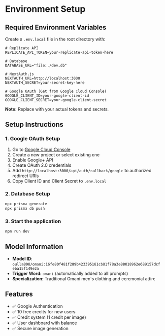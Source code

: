 # Environment Setup

## Required Environment Variables

Create a `.env.local` file in the root directory with:

```
# Replicate API
REPLICATE_API_TOKEN=your-replicate-api-token-here

# Database
DATABASE_URL="file:./dev.db"

# NextAuth.js
NEXTAUTH_URL=http://localhost:3000
NEXTAUTH_SECRET=your-secret-key-here

# Google OAuth (Get from Google Cloud Console)
GOOGLE_CLIENT_ID=your-google-client-id
GOOGLE_CLIENT_SECRET=your-google-client-secret
```

**Note:** Replace with your actual tokens and secrets.

## Setup Instructions

### 1. Google OAuth Setup
1. Go to [Google Cloud Console](https://console.cloud.google.com/)
2. Create a new project or select existing one
3. Enable Google+ API
4. Create OAuth 2.0 credentials
5. Add `http://localhost:3000/api/auth/callback/google` to authorized redirect URIs
6. Copy Client ID and Client Secret to `.env.local`

### 2. Database Setup
```bash
npx prisma generate
npx prisma db push
```

### 3. Start the application
```bash
npm run dev
```

## Model Information

- **Model ID**: `oulla898/omani:16fe80f481f289b423395181cb81f78a3e88018962e689157dcfeba15f149e2a`
- **Trigger Word**: `omani` (automatically added to all prompts)
- **Specialization**: Traditional Omani men's clothing and ceremonial attire

## Features

- ✅ Google Authentication
- ✅ 10 free credits for new users
- ✅ Credit system (1 credit per image)
- ✅ User dashboard with balance
- ✅ Secure image generation